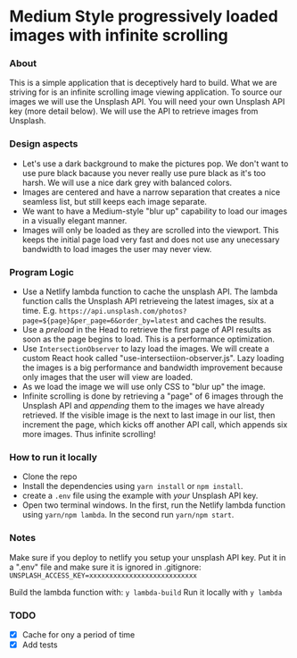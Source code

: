 # Medium Style progressively loaded images with infinite scrolling

### About

This is a simple application that is deceptively hard to build. What we are striving for is an infinite scrolling image viewing application.  To source our images we will use the Unsplash API.  You will need your own Unsplash API key (more detail below).  We will use the API to retrieve images from Unsplash.  

### Design aspects

* Let's use a dark background to make the pictures pop.  We don't want to use pure black bacause you never really use pure black as it's too harsh.  We will use a nice dark grey with balanced colors.
* Images are centered and have a narrow separation that creates a nice seamless list, but still keeps each image separate.
* We want to have a Medium-style "blur up" capability to load our images in a visually elegant manner.  
* Images will only be loaded as they are scrolled into the viewport.  This keeps the initial page load very fast and does not use any unecessary bandwidth to load images the user may never view.

### Program Logic

* Use a Netlify lambda function to cache the unsplash API. The lambda function calls the Unsplash API retrieveing the latest images, six at a time. E.g. `https://api.unsplash.com/photos?page=${page}&per_page=6&order_by=latest` and caches the results.
* Use a *preload* in the Head to retrieve the first page of API results as soon as the page begins to load. This is a performance optimization.
* Use `IntersectionObserver` to lazy load the images.  We will create a custom React hook called "use-intersectiion-observer.js".  Lazy loading the images is a big performance and bandwidth improvement because only images that the user will view are loaded.
* As we load the image we will use only CSS to "blur up" the image.
* Infinite scrolling is done by retrieving a "page" of 6 images through the Unsplash API and *appending* them to the images we have already retrieved. If the visible image is the next to last image in our list, then increment the page, which kicks off another API call, which appends six more images. Thus infinite scrolling!

### How to run it locally

* Clone the repo
* Install the dependencies using `yarn install` or `npm install`.
* create a `.env` file using the example with *your* Unsplash API key.
* Open two terminal windows.  In the first, run the Netlify lambda function using `yarn/npm lambda`.  In the second run `yarn/npm start`.
  
### Notes

Make sure if you deploy to netlify you setup your unsplash API key. Put it in a ".env" file and make sure it is ignored in .gitignore: `UNSPLASH_ACCESS_KEY=xxxxxxxxxxxxxxxxxxxxxxxxxxx`

Build the lambda function with: `y lambda-build`
Run it locally with `y lambda`

### TODO

* [x] Cache for ony a period of time
* [x] Add tests
